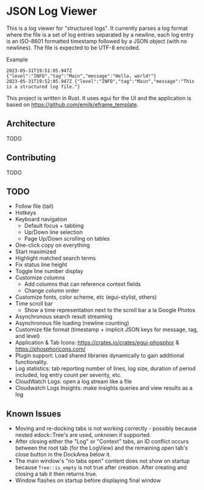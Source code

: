 # JSON Log Viewer

This is a log viewer for "structured logs".  It currently parses a log format where the file is a set of log entries separated by a newline, each log entry is an ISO-8601 formatted timestamp followed by a JSON object (with no newlines). The file is expected to be UTF-8 encoded.

Example
```
2023-05-31T19:51:05.947Z {"level":"INFO","tag":"Main","message":"Hello, world!"}
2023-05-31T19:52:05.947Z {"level":"INFO","tag":"Main","message":"This is a structured log file."}
```

This project is written in Rust. It uses egui for the UI and the application is based on https://github.com/emilk/eframe_template.

## Architecture

TODO

## Contributing

TODO

## TODO
* Follow file (tail)
* Hotkeys
* Keyboard navigation
    * Default focus + tabbing
    * Up/Down line selection
    * Page Up/Down scrolling on tables
* One-click copy on everything
* Start maximized
* Highlight matched search terms
* Fix status line height
* Toggle line number display
* Customize columns
    * Add columns that can reference context fields
    * Change column order
* Customize fonts, color scheme, etc (egui-stylist, others)
* Time scroll bar
    * Show a time representation next to the scroll bar a la Google Photos
* Asynchronous search result streaming
* Asynchronous file loading (newline counting)
* Customize file format (timestamp + implicit JSON keys for message, tag, and level)
* Application & Tab Icons: https://crates.io/crates/egui-phosphor & https://phosphoricons.com/
* Plugin support: Load shared libraries dynamically to gain additional functionality.
* Log statistics: tab reporting number of lines, log size, duration of period included, log entry count per severity, etc.
* CloudWatch Logs: open a log stream like a file
* Cloudwatch Logs Insights: make insights queries and view results as a log

## Known Issues
* Moving and re-docking tabs is not working correctly - possibly because nested edock::Tree's are used, unknown if supported.
* After closing either the "Log" or "Context" tabs, an ID conflict occurs between the root tab (for the LogView) and the remaining open tab's close button in the DockArea below it.
* The main window's "no tabs open" content does not show on startup because `Tree::is_empty` is not true after creation.  After creating and closing a tab it then returns true.
* Window flashes on startup before displaying final window
